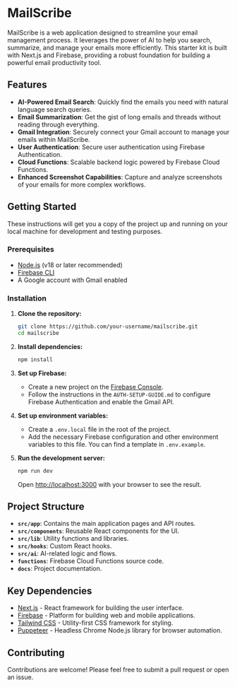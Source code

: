 # MailScribe

MailScribe is a web application designed to streamline your email management process. It leverages the power of AI to help you search, summarize, and manage your emails more efficiently. This starter kit is built with Next.js and Firebase, providing a robust foundation for building a powerful email productivity tool.

## Features

- **AI-Powered Email Search**: Quickly find the emails you need with natural language search queries.
- **Email Summarization**: Get the gist of long emails and threads without reading through everything.
- **Gmail Integration**: Securely connect your Gmail account to manage your emails within MailScribe.
- **User Authentication**: Secure user authentication using Firebase Authentication.
- **Cloud Functions**: Scalable backend logic powered by Firebase Cloud Functions.
- **Enhanced Screenshot Capabilities**: Capture and analyze screenshots of your emails for more complex workflows.

## Getting Started

These instructions will get you a copy of the project up and running on your local machine for development and testing purposes.

### Prerequisites

- [Node.js](https://nodejs.org/) (v18 or later recommended)
- [Firebase CLI](https://firebase.google.com/docs/cli)
- A Google account with Gmail enabled

### Installation

1.  **Clone the repository:**
    ```bash
    git clone https://github.com/your-username/mailscribe.git
    cd mailscribe
    ```

2.  **Install dependencies:**
    ```bash
    npm install
    ```

3.  **Set up Firebase:**
    - Create a new project on the [Firebase Console](https://console.firebase.google.com/).
    - Follow the instructions in the `AUTH-SETUP-GUIDE.md` to configure Firebase Authentication and enable the Gmail API.

4.  **Set up environment variables:**
    - Create a `.env.local` file in the root of the project.
    - Add the necessary Firebase configuration and other environment variables to this file. You can find a template in `.env.example`.

5.  **Run the development server:**
    ```bash
    npm run dev
    ```
    Open [http://localhost:3000](http://localhost:3000) with your browser to see the result.

## Project Structure

- **`src/app`**: Contains the main application pages and API routes.
- **`src/components`**: Reusable React components for the UI.
- **`src/lib`**: Utility functions and libraries.
- **`src/hooks`**: Custom React hooks.
- **`src/ai`**: AI-related logic and flows.
- **`functions`**: Firebase Cloud Functions source code.
- **`docs`**: Project documentation.

## Key Dependencies

- [Next.js](https.nextjs.org/) - React framework for building the user interface.
- [Firebase](https://firebase.google.com/) - Platform for building web and mobile applications.
- [Tailwind CSS](https://tailwindcss.com/) - Utility-first CSS framework for styling.
- [Puppeteer](https://pptr.dev/) - Headless Chrome Node.js library for browser automation.

## Contributing

Contributions are welcome! Please feel free to submit a pull request or open an issue.
